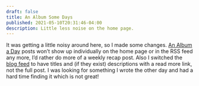```yaml
---
draft: false
title: An Album Some Days
published: 2021-05-10T20:31:46-04:00
description: Little less noise on the home page.
---
```


It was getting a little noisy around here, so I made some changes. [An Album a Day](https://www.builtwith.coffee/album-a-day) posts won’t show up individually on the home page or in the RSS feed any more, I’d rather do more of a weekly recap post. Also I switched the [blog feed](https://www.builtwith.coffee/blog/1) to have titles and (if they exist) descriptions with a read more link, not the full post. I was looking for something I wrote the other day and had a hard time finding it which is not great!